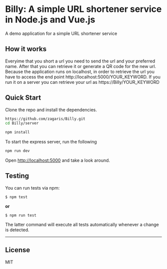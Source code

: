 Billy: A simple URL shortener service in Node.js and Vue.js
=====================================================

A demo application for a simple URL shortener service


## How it works

Everyime that you short a url you need to send the url and your preferred name. After that you can retrieve it or generate a QR code for the new url.
Because the application runs on localhost, in order to retrieve the url you have to access the end point http://localhost:5000/YOUR_KEYWORD. If you run it on a server you can retrieve your url as https://Billy/YOUR_KEYWORD


## Quick Start

Clone the repo and install the dependencies.

```bash
https://github.com/zagaris/Billy.git
cd Billy/server
```

```bash
npm install
```
To start the express server, run the following

```bash
npm run dev
```

Open [http://localhost:5000](http://localhost:5000) and take a look around.

## Testing
You can run tests via npm:

```
$ npm test
```

**or**

```
$ npm run test
```

The latter command will execute all tests automatically whenever a change is detected.

---

## License

MIT
